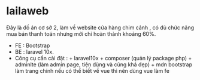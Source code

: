 # lailaweb
Đây là đồ án cơ sở 2, làm về website cửa hàng chim cảnh , có đủ chức năng mua bán thanh toán nhưng mới chỉ hoàn thành khoảng 60%.
- FE : Bootstrap
- BE : laravel 10x.
- Công cụ cần cài đặt : + laravel10x
                        + composer (quản lý package php)
                        + adminlte (làm admin page, tiện dùng và cũng khá đẹp)
                        + mdn bootstrap làm trang chính nếu có thể biết về vue thì nên dùng vue làm fe
